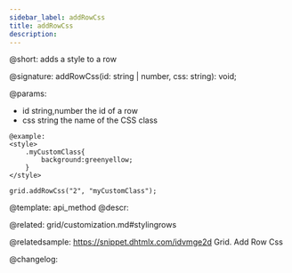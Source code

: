 ```yaml
---
sidebar_label: addRowCss
title: addRowCss
description: 
---          
```


@short: adds a style to a row

@signature: addRowCss(id: string | number, css: string): void;

@params:
- id 		string,number 		the id of a row
- css 		string 				the name of the CSS class
``` todo
@example:
<style>
    .myCustomClass{
        background:greenyellow;
    }
</style>

grid.addRowCss("2", "myCustomClass");
 ```

@template: api_method
@descr:

@related: grid/customization.md#stylingrows

@relatedsample: https://snippet.dhtmlx.com/idvmge2d	Grid. Add Row Css


@changelog:


